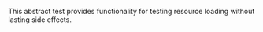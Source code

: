 This abstract test provides functionality for testing resource loading without lasting side effects.